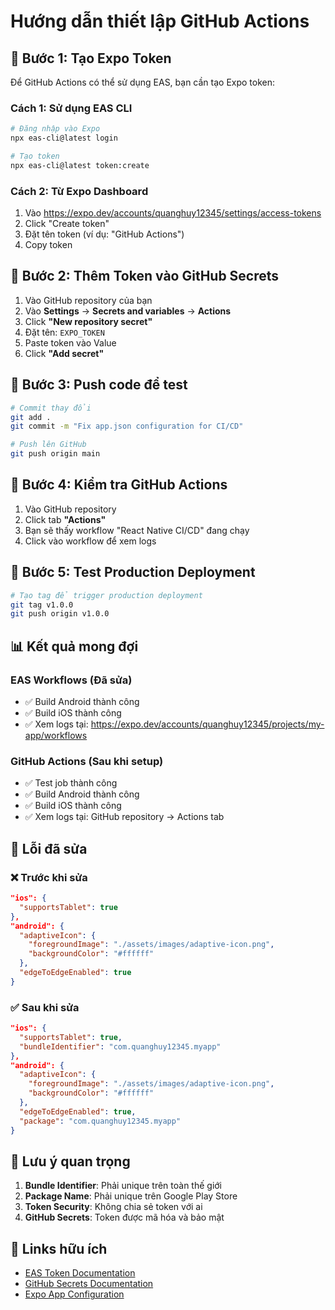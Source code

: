 # Hướng dẫn thiết lập GitHub Actions

## 🔧 **Bước 1: Tạo Expo Token**

Để GitHub Actions có thể sử dụng EAS, bạn cần tạo Expo token:

### Cách 1: Sử dụng EAS CLI
```bash
# Đăng nhập vào Expo
npx eas-cli@latest login

# Tạo token
npx eas-cli@latest token:create
```

### Cách 2: Từ Expo Dashboard
1. Vào https://expo.dev/accounts/quanghuy12345/settings/access-tokens
2. Click "Create token"
3. Đặt tên token (ví dụ: "GitHub Actions")
4. Copy token

## 🔧 **Bước 2: Thêm Token vào GitHub Secrets**

1. Vào GitHub repository của bạn
2. Vào **Settings** → **Secrets and variables** → **Actions**
3. Click **"New repository secret"**
4. Đặt tên: `EXPO_TOKEN`
5. Paste token vào Value
6. Click **"Add secret"**

## 🔧 **Bước 3: Push code để test**

```bash
# Commit thay đổi
git add .
git commit -m "Fix app.json configuration for CI/CD"

# Push lên GitHub
git push origin main
```

## 🔧 **Bước 4: Kiểm tra GitHub Actions**

1. Vào GitHub repository
2. Click tab **"Actions"**
3. Bạn sẽ thấy workflow "React Native CI/CD" đang chạy
4. Click vào workflow để xem logs

## 🔧 **Bước 5: Test Production Deployment**

```bash
# Tạo tag để trigger production deployment
git tag v1.0.0
git push origin v1.0.0
```

## 📊 **Kết quả mong đợi**

### EAS Workflows (Đã sửa)
- ✅ Build Android thành công
- ✅ Build iOS thành công
- ✅ Xem logs tại: https://expo.dev/accounts/quanghuy12345/projects/my-app/workflows

### GitHub Actions (Sau khi setup)
- ✅ Test job thành công
- ✅ Build Android thành công  
- ✅ Build iOS thành công
- ✅ Xem logs tại: GitHub repository → Actions tab

## 🚨 **Lỗi đã sửa**

### ❌ **Trước khi sửa**
```json
"ios": {
  "supportsTablet": true
},
"android": {
  "adaptiveIcon": {
    "foregroundImage": "./assets/images/adaptive-icon.png",
    "backgroundColor": "#ffffff"
  },
  "edgeToEdgeEnabled": true
}
```

### ✅ **Sau khi sửa**
```json
"ios": {
  "supportsTablet": true,
  "bundleIdentifier": "com.quanghuy12345.myapp"
},
"android": {
  "adaptiveIcon": {
    "foregroundImage": "./assets/images/adaptive-icon.png",
    "backgroundColor": "#ffffff"
  },
  "edgeToEdgeEnabled": true,
  "package": "com.quanghuy12345.myapp"
}
```

## 📝 **Lưu ý quan trọng**

1. **Bundle Identifier**: Phải unique trên toàn thế giới
2. **Package Name**: Phải unique trên Google Play Store
3. **Token Security**: Không chia sẻ token với ai
4. **GitHub Secrets**: Token được mã hóa và bảo mật

## 🔗 **Links hữu ích**

- [EAS Token Documentation](https://docs.expo.dev/eas/update/using-updates/)
- [GitHub Secrets Documentation](https://docs.github.com/en/actions/security-guides/encrypted-secrets)
- [Expo App Configuration](https://docs.expo.dev/versions/latest/config/app/)
